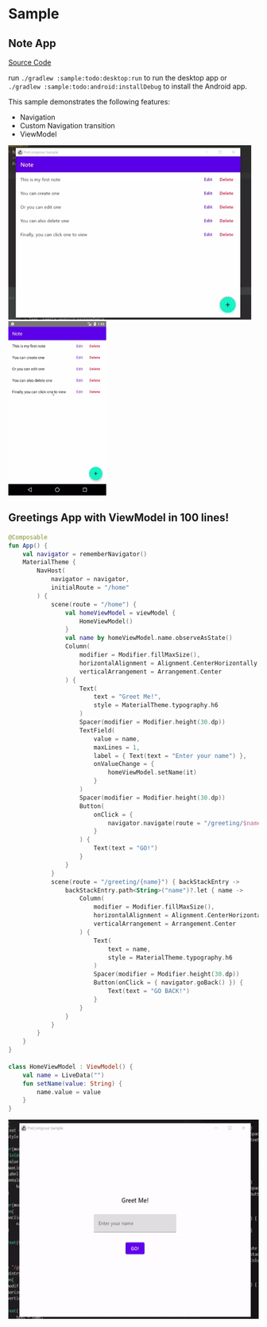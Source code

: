 # Sample

## Note App
[Source Code](https://github.com/Tlaster/PreCompose/tree/master/sample/todo)

run `./gradlew :sample:todo:desktop:run` to run the desktop app or `./gradlew :sample:todo:android:installDebug` to install the Android app.

This sample demonstrates the following features:
 - Navigation
 - Custom Navigation transition
 - ViewModel

<img src="../media/note_app.webp" height="350">
<img src="../media/note_app_android.webp" height="350">

## Greetings App with ViewModel in 100 lines!

```kotlin
@Composable
fun App() {
    val navigator = rememberNavigator()
    MaterialTheme {
        NavHost(
            navigator = navigator,
            initialRoute = "/home"
        ) {
            scene(route = "/home") {
                val homeViewModel = viewModel {
                    HomeViewModel()
                }
                val name by homeViewModel.name.observeAsState()
                Column(
                    modifier = Modifier.fillMaxSize(),
                    horizontalAlignment = Alignment.CenterHorizontally,
                    verticalArrangement = Arrangement.Center
                ) {
                    Text(
                        text = "Greet Me!",
                        style = MaterialTheme.typography.h6
                    )
                    Spacer(modifier = Modifier.height(30.dp))
                    TextField(
                        value = name,
                        maxLines = 1,
                        label = { Text(text = "Enter your name") },
                        onValueChange = {
                            homeViewModel.setName(it)
                        }
                    )
                    Spacer(modifier = Modifier.height(30.dp))
                    Button(
                        onClick = {
                            navigator.navigate(route = "/greeting/$name")
                        }
                    ) {
                        Text(text = "GO!")
                    }
                }
            }
            scene(route = "/greeting/{name}") { backStackEntry ->
                backStackEntry.path<String>("name")?.let { name ->
                    Column(
                        modifier = Modifier.fillMaxSize(),
                        horizontalAlignment = Alignment.CenterHorizontally,
                        verticalArrangement = Arrangement.Center
                    ) {
                        Text(
                            text = name,
                            style = MaterialTheme.typography.h6
                        )
                        Spacer(modifier = Modifier.height(30.dp))
                        Button(onClick = { navigator.goBack() }) {
                            Text(text = "GO BACK!")
                        }
                    }
                }
            }
        }
    }
}

class HomeViewModel : ViewModel() {
    val name = LiveData("")
    fun setName(value: String) {
        name.value = value
    }
}
```
<img src="../media/greeting_app.gif" height="400">